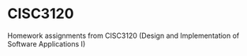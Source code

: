# CISC3120
Homework assignments from CISC3120 (Design and Implementation of Software Applications I)
